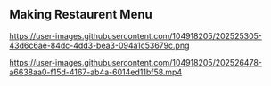 ## Making Restaurent Menu 


https://user-images.githubusercontent.com/104918205/202525305-43d6c6ae-84dc-4dd3-bea3-094a1c53679c.png


https://user-images.githubusercontent.com/104918205/202526478-a6638aa0-f15d-4167-ab4a-6014ed11bf58.mp4

